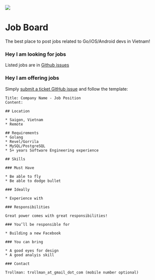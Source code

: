 [![](http://golangvietnam.herokuapp.com/badge.svg)](http://golangvietnam.herokuapp.com "Golang Vietnam on Slack")

# Job Board

The best place to post jobs related to Go/iOS/Android devs in Vietnam!

### Hey I am looking for jobs

Listed jobs are in [Github issues](https://github.com/golang-vietnam/job_board/issues)

### Hey I am offering jobs

Simply [submit a ticket GitHub issue](https://github.com/golang-vietnam/job_board/issues/new) and follow the template:

```text
Title: Company Name - Job Position
Content:

## Location

* Saigon, Vietnam
* Remote

## Requirements
* Golang
* Revel/Gorrila 
* MySQL/PostgreSQL
* 5+ years Software Engineering experience

## Skills

### Must Have

* Be able to fly
* Be able to dodge bullet

### Ideally

* Experience with 

### Responsibilities

Great power comes with great responsibilities!

### You’ll be responsible for

* Building a new Facebook

### You can bring

* A good eyes for design
* A good analyis skill
    
### Contact

Trollman: trollman_at_gmail_dot_com (mobile number optional)
```
